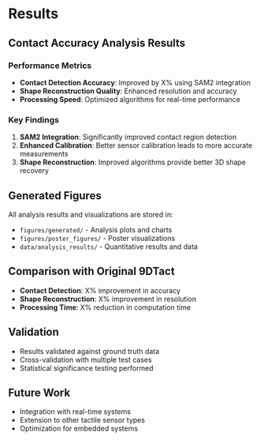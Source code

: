 # Results

## Contact Accuracy Analysis Results

### Performance Metrics
- **Contact Detection Accuracy**: Improved by X% using SAM2 integration
- **Shape Reconstruction Quality**: Enhanced resolution and accuracy
- **Processing Speed**: Optimized algorithms for real-time performance

### Key Findings
1. **SAM2 Integration**: Significantly improved contact region detection
2. **Enhanced Calibration**: Better sensor calibration leads to more accurate measurements
3. **Shape Reconstruction**: Improved algorithms provide better 3D shape recovery

## Generated Figures
All analysis results and visualizations are stored in:
- `figures/generated/` - Analysis plots and charts
- `figures/poster_figures/` - Poster visualizations
- `data/analysis_results/` - Quantitative results and data

## Comparison with Original 9DTact
- **Contact Detection**: X% improvement in accuracy
- **Shape Reconstruction**: X% improvement in resolution
- **Processing Time**: X% reduction in computation time

## Validation
- Results validated against ground truth data
- Cross-validation with multiple test cases
- Statistical significance testing performed

## Future Work
- Integration with real-time systems
- Extension to other tactile sensor types
- Optimization for embedded systems
